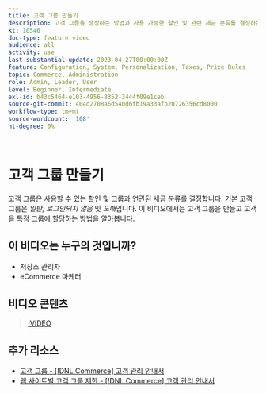 ```yaml
---
title: 고객 그룹 만들기
description: 고객 그룹을 생성하는 방법과 사용 가능한 할인 및 관련 세금 분류를 결정하는 특정 그룹에 고객을 할당하는 방법을 알아봅니다.
kt: 10546
doc-type: feature video
audience: all
activity: use
last-substantial-update: 2023-04-27T00:00:00Z
feature: Configuration, System, Personalization, Taxes, Price Rules
topic: Commerce, Administration
role: Admin, Leader, User
level: Beginner, Intermediate
exl-id: b43c5464-e103-4956-8352-3444f09e1ceb
source-git-commit: 404d2708a6d540d6fb19a33afb20726356cd8000
workflow-type: tm+mt
source-wordcount: '108'
ht-degree: 0%

---
```


# 고객 그룹 만들기

고객 그룹은 사용할 수 있는 할인 및 그룹과 연관된 세금 분류를 결정합니다. 기본 고객 그룹은 _일반_, _로그인되지 않음_ 및 _도매_&#x200B;입니다. 이 비디오에서는 고객 그룹을 만들고 고객을 특정 그룹에 할당하는 방법을 알아봅니다.

## 이 비디오는 누구의 것입니까?

- 저장소 관리자
- eCommerce 마케터

## 비디오 콘텐츠

>[!VIDEO](https://video.tv.adobe.com/v/343660?quality=12&learn=on)

## 추가 리소스

- [고객 그룹 - [!DNL Commerce] 고객 관리 안내서](https://experienceleague.adobe.com/docs/commerce-admin/customers/customers-menu/customer-groups.html?lang=ko)
- [웹 사이트별 고객 그룹 제한 - [!DNL Commerce] 고객 관리 안내서](https://developer.adobe.com/commerce/php/development/components/indexing/optimization/#customer-group-limitations-by-websites)
